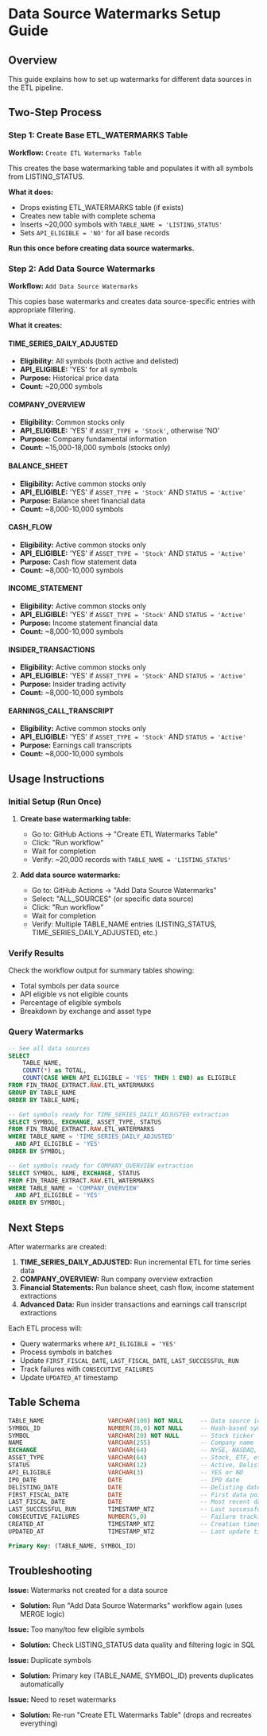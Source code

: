 # Data Source Watermarks Setup Guide

## Overview

This guide explains how to set up watermarks for different data sources in the ETL pipeline.

## Two-Step Process

### Step 1: Create Base ETL_WATERMARKS Table

**Workflow:** `Create ETL Watermarks Table`

This creates the base watermarking table and populates it with all symbols from LISTING_STATUS.

**What it does:**
- Drops existing ETL_WATERMARKS table (if exists)
- Creates new table with complete schema
- Inserts ~20,000 symbols with `TABLE_NAME = 'LISTING_STATUS'`
- Sets `API_ELIGIBLE = 'NO'` for all base records

**Run this once before creating data source watermarks.**

### Step 2: Add Data Source Watermarks

**Workflow:** `Add Data Source Watermarks`

This copies base watermarks and creates data source-specific entries with appropriate filtering.

**What it creates:**

#### TIME_SERIES_DAILY_ADJUSTED
- **Eligibility:** All symbols (both active and delisted)
- **API_ELIGIBLE:** 'YES' for all symbols
- **Purpose:** Historical price data
- **Count:** ~20,000 symbols

#### COMPANY_OVERVIEW
- **Eligibility:** Common stocks only
- **API_ELIGIBLE:** 'YES' if `ASSET_TYPE = 'Stock'`, otherwise 'NO'
- **Purpose:** Company fundamental information
- **Count:** ~15,000-18,000 symbols (stocks only)

#### BALANCE_SHEET
- **Eligibility:** Active common stocks only
- **API_ELIGIBLE:** 'YES' if `ASSET_TYPE = 'Stock'` AND `STATUS = 'Active'`
- **Purpose:** Balance sheet financial data
- **Count:** ~8,000-10,000 symbols

#### CASH_FLOW
- **Eligibility:** Active common stocks only
- **API_ELIGIBLE:** 'YES' if `ASSET_TYPE = 'Stock'` AND `STATUS = 'Active'`
- **Purpose:** Cash flow statement data
- **Count:** ~8,000-10,000 symbols

#### INCOME_STATEMENT
- **Eligibility:** Active common stocks only
- **API_ELIGIBLE:** 'YES' if `ASSET_TYPE = 'Stock'` AND `STATUS = 'Active'`
- **Purpose:** Income statement financial data
- **Count:** ~8,000-10,000 symbols

#### INSIDER_TRANSACTIONS
- **Eligibility:** Active common stocks only
- **API_ELIGIBLE:** 'YES' if `ASSET_TYPE = 'Stock'` AND `STATUS = 'Active'`
- **Purpose:** Insider trading activity
- **Count:** ~8,000-10,000 symbols

#### EARNINGS_CALL_TRANSCRIPT
- **Eligibility:** Active common stocks only
- **API_ELIGIBLE:** 'YES' if `ASSET_TYPE = 'Stock'` AND `STATUS = 'Active'`
- **Purpose:** Earnings call transcripts
- **Count:** ~8,000-10,000 symbols

## Usage Instructions

### Initial Setup (Run Once)

1. **Create base watermarking table:**
   - Go to: GitHub Actions → "Create ETL Watermarks Table"
   - Click: "Run workflow"
   - Wait for completion
   - Verify: ~20,000 records with `TABLE_NAME = 'LISTING_STATUS'`

2. **Add data source watermarks:**
   - Go to: GitHub Actions → "Add Data Source Watermarks"
   - Select: "ALL_SOURCES" (or specific data source)
   - Click: "Run workflow"
   - Wait for completion
   - Verify: Multiple TABLE_NAME entries (LISTING_STATUS, TIME_SERIES_DAILY_ADJUSTED, etc.)

### Verify Results

Check the workflow output for summary tables showing:
- Total symbols per data source
- API eligible vs not eligible counts
- Percentage of eligible symbols
- Breakdown by exchange and asset type

### Query Watermarks

```sql
-- See all data sources
SELECT 
    TABLE_NAME,
    COUNT(*) as TOTAL,
    COUNT(CASE WHEN API_ELIGIBLE = 'YES' THEN 1 END) as ELIGIBLE
FROM FIN_TRADE_EXTRACT.RAW.ETL_WATERMARKS
GROUP BY TABLE_NAME
ORDER BY TABLE_NAME;

-- Get symbols ready for TIME_SERIES_DAILY_ADJUSTED extraction
SELECT SYMBOL, EXCHANGE, ASSET_TYPE, STATUS
FROM FIN_TRADE_EXTRACT.RAW.ETL_WATERMARKS
WHERE TABLE_NAME = 'TIME_SERIES_DAILY_ADJUSTED'
  AND API_ELIGIBLE = 'YES'
ORDER BY SYMBOL;

-- Get symbols ready for COMPANY_OVERVIEW extraction
SELECT SYMBOL, NAME, EXCHANGE, STATUS
FROM FIN_TRADE_EXTRACT.RAW.ETL_WATERMARKS
WHERE TABLE_NAME = 'COMPANY_OVERVIEW'
  AND API_ELIGIBLE = 'YES'
ORDER BY SYMBOL;
```

## Next Steps

After watermarks are created:

1. **TIME_SERIES_DAILY_ADJUSTED:** Run incremental ETL for time series data
2. **COMPANY_OVERVIEW:** Run company overview extraction
3. **Financial Statements:** Run balance sheet, cash flow, income statement extractions
4. **Advanced Data:** Run insider transactions and earnings call transcript extractions

Each ETL process will:
- Query watermarks where `API_ELIGIBLE = 'YES'`
- Process symbols in batches
- Update `FIRST_FISCAL_DATE`, `LAST_FISCAL_DATE`, `LAST_SUCCESSFUL_RUN`
- Track failures with `CONSECUTIVE_FAILURES`
- Update `UPDATED_AT` timestamp

## Table Schema

```sql
TABLE_NAME                  VARCHAR(100) NOT NULL     -- Data source identifier
SYMBOL_ID                   NUMBER(38,0) NOT NULL     -- Hash-based symbol ID
SYMBOL                      VARCHAR(20) NOT NULL      -- Stock ticker
NAME                        VARCHAR(255)              -- Company name
EXCHANGE                    VARCHAR(64)               -- NYSE, NASDAQ, etc.
ASSET_TYPE                  VARCHAR(64)               -- Stock, ETF, etc.
STATUS                      VARCHAR(12)               -- Active, Delisted
API_ELIGIBLE                VARCHAR(3)                -- YES or NO
IPO_DATE                    DATE                      -- IPO date
DELISTING_DATE              DATE                      -- Delisting date
FIRST_FISCAL_DATE           DATE                      -- First data point
LAST_FISCAL_DATE            DATE                      -- Most recent data point
LAST_SUCCESSFUL_RUN         TIMESTAMP_NTZ             -- Last successful extraction
CONSECUTIVE_FAILURES        NUMBER(5,0)               -- Failure tracking
CREATED_AT                  TIMESTAMP_NTZ             -- Creation timestamp
UPDATED_AT                  TIMESTAMP_NTZ             -- Last update timestamp

Primary Key: (TABLE_NAME, SYMBOL_ID)
```

## Troubleshooting

**Issue:** Watermarks not created for a data source
- **Solution:** Run "Add Data Source Watermarks" workflow again (uses MERGE logic)

**Issue:** Too many/too few eligible symbols
- **Solution:** Check LISTING_STATUS data quality and filtering logic in SQL

**Issue:** Duplicate symbols
- **Solution:** Primary key (TABLE_NAME, SYMBOL_ID) prevents duplicates automatically

**Issue:** Need to reset watermarks
- **Solution:** Re-run "Create ETL Watermarks Table" (drops and recreates everything)
